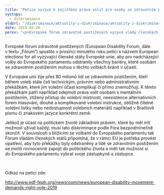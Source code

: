 ```yaml
---
title: "Petice vyzývá k zajištění práva volit pro osoby se zdravotním postižením"
vystupy:
  - diskriminace
oldUrl: "/diskriminace/aktuality-z-diskriminace/aktuality-z-diskriminace-2019/petice-vyzyva-k-zajisteni-prava-volit-pro-osoby-se-zdravotnim-postizenim/"
date: 2019-02-20
perex: "<p>Evropské fórum zdravotně postižených vyzývá vlády členských států EU, aby odstranily překážky, které by mohly lidem se zdravotním postižením komplikovat účast ve volbách do Evropského parlamentu.</p>"
---
```


<!-- imported from the old website -->

<p>Evropské fórum zdravotně postižených (European Disability Forum, dále v textu „Fórum“) spustilo v prosinci minulého roku petici s názvem European elections for all vyzývající členské státy Evropské unie, aby pro nadcházející volby do Evropského parlamentu odstranily všechny bariéry, které osobám se zdravotním postižením mohou v těchto volbách bránit v účasti. </p> <p>V Evropské unii žije přes 80 milionů lidí se zdravotním postižením, kteří během voleb stále čelí technickým, právním nebo administrativním překážkám, které jim volební účast komplikují či přímo znemožňují. K těmto překážkám patří například odejmutí práva volit osobám s mentálním postižením, ztížený přístup do volební místnosti, neexistence alternativních forem hlasování, dlouhé a komplikované volební instrukce, obtížně čitelné volební lístky nebo nedostupnost volebních materiálů například v Braillově písmu či znakovém jazyce konkrétní země. </p> <p>Jelikož je účast na politickém životě základním právem, které by měl mít možnost užívat každý, musí tato diskriminace podle Fóra bezpodmínečně skončit. V souvislosti s blížícími se volbami do Evropského parlamentu tak Fórum vládám členských států připomíná, že v rámci EU je potřeba provést opatření, aby tyto překážky byly odstraněny a lidé se zdravotním postižením se mohli rovnocenně zapojit do politického života a měli tak možnost si do Evropského parlamentu vybrat svoje zástupkyně a zástupce. </p> <p> </p> <p>Odkaz na petici zde:</p> <p><a title="Otevření do nového okna" href="http://www.edf-feph.org/newsroom/news/european-disability-movement-demands-right-vote-2019" target="_blank">http://www.edf-feph.org/newsroom/news/european-disability-movement-demands-right-vote-2019</a> </p>
